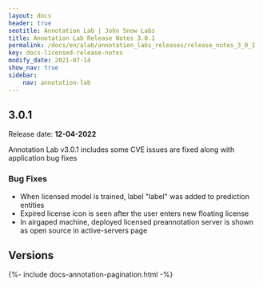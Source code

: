 ```yaml
---
layout: docs
header: true
seotitle: Annotation Lab | John Snow Labs
title: Annotation Lab Release Notes 3.0.1
permalink: /docs/en/alab/annotation_labs_releases/release_notes_3_0_1
key: docs-licensed-release-notes
modify_date: 2021-07-14
show_nav: true
sidebar:
    nav: annotation-lab
---
```


<div class="h3-box" markdown="1">

## 3.0.1 

Release date: **12-04-2022**

Annotation Lab v3.0.1 includes some CVE issues are fixed along with application bug fixes

### Bug Fixes 
- When licensed model is trained, label "label" was added to prediction entities
- Expired license icon is seen after the user enters new floating license
- In airgaped machine, deployed licensed preannotation server is shown as open source in active-servers page

</div><div class="prev_ver h3-box" markdown="1">

## Versions

</div>

{%- include docs-annotation-pagination.html -%}